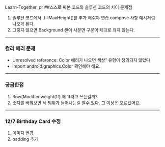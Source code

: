 Learn-Together_pr
##스스로 짜본 코드와 솔루션 코드의 차이 문제점

1. 솔루션 코드에서 .fillMaxHeight()를 추가 해줘야 연습 compose 사항 예시처럼 나오게 된다.
2. 그렇지 않으면 Background 샏이 사분면 구분이 제대로 되지 않는다.

---
### 컬러 에러 문제
- Unresolved reference: Color 에러가 나오면 색상" 유형이 정의되지 않았다
- import android.graphics.Color 확인해야 해요.
-----
### 궁금한점
1. Row(Modifier.weight(1f) 왜 1f라고 쓰는걸까?
2. 숫자를 바꿔보면 색 범위가 늘어나는걸 알수 있다. 그 이상은 모르겠어요.
---

### 12/7 Birthday Card 수정
1. 이미지 변경
2. padding 추가